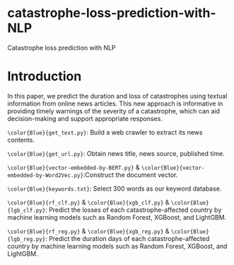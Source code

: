 # catastrophe-loss-prediction-with-NLP
Catastrophe loss prediction with NLP

# Introduction
In this paper, we predict the duration and loss of catastrophes using textual information from online news articles. This new approach is informative in providing timely warnings of the severity of a catastrophe, which can aid decision-making and support appropriate responses.

`\color{Blue}{get_text.py}`: Build a web crawler to extract its news contents.

`\color{Blue}{get_url.py}`: Obtain news title, news source, published time.

`\color{Blue}{vector-embedded-by-BERT.py}` & `\color{Blue}{vector-embedded-by-Word2Vec.py}`:Construct the document vector.

`\color{Blue}{keywords.txt}`: Select 300 words as our keyword database.

`\color{Blue}{rf_clf.py}` & `\color{Blue}{xgb_clf.py}` & `\color{Blue}{lgb_clf.py}`: Predict the losses of each catastrophe-affected country by machine learning models such as Random Forest, XGBoost, and LightGBM.

`\color{Blue}{rf_reg.py}` & `\color{Blue}{xgb_reg.py}` & `\color{Blue}{lgb_reg.py}`: Predict the duration days of each catastrophe-affected country by machine learning models such as Random Forest, XGBoost, and LightGBM.



